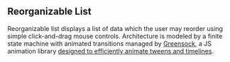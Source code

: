 ## Reorganizable List

Reorganizable list displays a list of data which the user may reorder using simple click-and-drag mouse controls. Architecture is modeled by a finite state machine with animated transitions managed by [Greensock](https://greensock.com/), a JS animation library [designed to efficiently animate tweens and timelines](https://ihatetomatoes.net/wp-content/uploads/2016/07/GreenSock-Cheatsheet-4.pdf).
